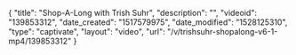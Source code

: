 {
    "title": "Shop-A-Long with Trish Suhr",
    "description": "",
    "videoid": "139853312",
    "date_created": "1517579975",
    "date_modified": "1528125310",
    "type": "captivate",
    "layout": "video",
    "url": "\/v\/trishsuhr-shopalong-v6-1-mp4\/139853312"
}